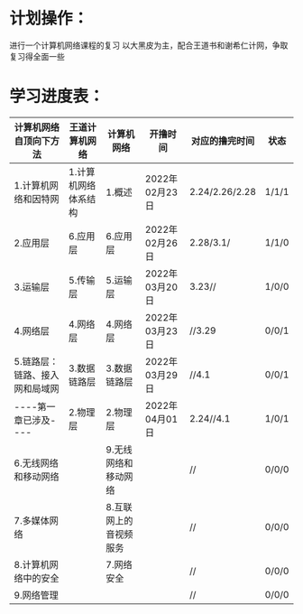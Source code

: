 # 计划操作：
进行一个计算机网络课程的复习 
以大黑皮为主，配合王道书和谢希仁计网，争取复习得全面一些
# 学习进度表：
|计算机网络自顶向下方法|王道计算机网络|计算机网络|开撸时间|对应的撸完时间|状态|
|----|----|----|----|----|----|
|1.计算机网络和因特网|1.计算机网络体系结构|1.概述|2022年02月23日|2.24/2.26/2.28|1/1/1|
|2.应用层|6.应用层|6.应用层|2022年02月26日|2.28/3.1/|1/1/0|
|3.运输层|5.传输层|5.运输层|2022年03月20日|3.23//|1/0/0|
|4.网络层|4.网络层|4.网络层|2022年03月23日|//3.29|0/0/1|
|5.链路层：链路、接入网和局域网|3.数据链路层|3.数据链路层|2022年03月29日|//4.1|0/0/1|
|----第一章已涉及----|2.物理层|2.物理层|2022年04月01日|2.24//4.1|1/0/1|
|6.无线网络和移动网络||9.无线网络和移动网络||//|0/0/0|
|7.多媒体网络||8.互联网上的音视频服务||//|0/0/0|
|8.计算机网络中的安全||7.网络安全||//|0/0/0|
|9.网络管理||||//|0/0/0|

